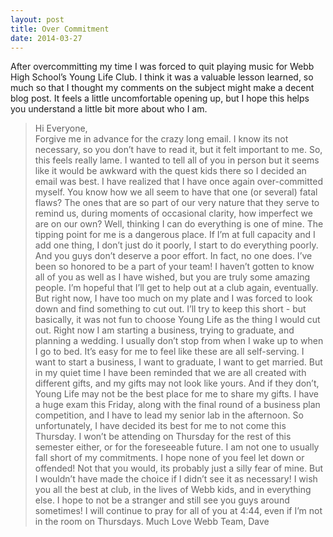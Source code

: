 ```yaml
---
layout: post
title: Over Commitment
date: 2014-03-27
---
```


After overcommitting my time I was forced to quit playing music for Webb High School’s Young Life Club. I think it was a valuable lesson learned, so much so that I thought my comments on the subject might make a decent blog post. It feels a little uncomfortable opening up, but I hope this helps you understand a little bit more about who I am.

> Hi Everyone,  
  Forgive me in advance for the crazy long email. I know its not necessary, so you don’t have to read it, but it felt important to me.
     So, this feels really lame. I wanted to tell all of you in person but it seems like it would be awkward with the quest kids there so I decided an email was best.
     I have realized that I have once again over-committed myself. You know how we all seem to have that one (or several) fatal flaws? The ones that are so part of our very nature that they serve to remind us, during moments of occasional clarity, how imperfect we are on our own? Well, thinking I can do everything is one of mine. The tipping point for me is a dangerous place. If I’m at full capacity and I add one thing, I don’t just do it poorly, I start to do everything poorly. And you guys don’t deserve a poor effort. In fact, no one does.
     I’ve been so honored to be a part of your team! I haven’t gotten to know all of you as well as I have wished, but you are truly some amazing people. I’m hopeful that I’ll get to help out at a club again, eventually. But right now, I have too much on my plate and I was forced to look down and find something to cut out.
     I’ll try to keep this short - but basically, it was not fun to choose Young Life as the thing I would cut out. Right now I am starting a business, trying to graduate, and planning a wedding. I usually don’t stop from when I wake up to when I go to bed. It’s easy for me to feel like these are all self-serving. I want to start a business, I want to graduate, I want to get married. But in my quiet time I have been reminded that we are all created with different gifts, and my gifts may not look like yours. And if they don’t, Young Life may not be the best place for me to share my gifts.
     I have a huge exam this Friday, along with the final round of a business plan competition, and I have to lead my senior lab in the afternoon. So unfortunately, I have decided its best for me to not come this Thursday. I won’t be attending on Thursday for the rest of this semester either, or for the foreseeable future.
     I am not one to usually fall short of my commitments. I hope none of you feel let down or offended! Not that you would, its probably just a silly fear of mine. But I wouldn’t have made the choice if I didn’t see it as necessary!
     I wish you all the best at club, in the lives of Webb kids, and in everything else. I hope to not be a stranger and still see you guys around sometimes! I will continue to pray for all of you at 4:44, even if I’m not in the room on Thursdays.
Much Love Webb Team,
Dave
